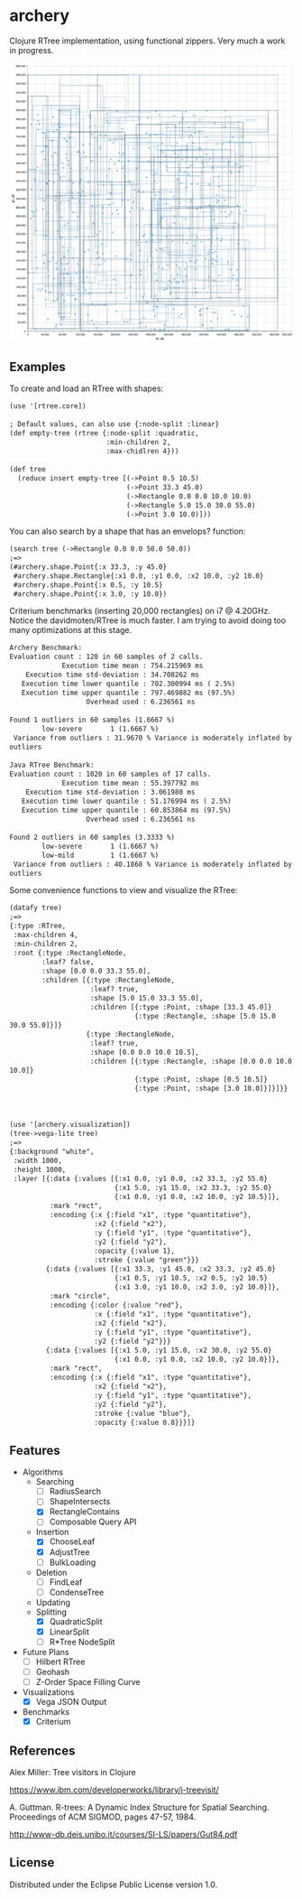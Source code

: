 # archery

Clojure RTree implementation, using functional zippers. Very much a work in progress.

<img src="https://raw.githubusercontent.com/chrisulloa/archery/master/doc/visualization%20(2).png" width="550">

## Examples
To create and load an RTree with shapes:
```
(use '[rtree.core])

; Default values, can also use {:node-split :linear}
(def empty-tree (rtree {:node-split :quadratic,
                        :min-children 2,
                        :max-chidlren 4}))

(def tree
  (reduce insert empty-tree [(->Point 0.5 10.5)
                             (->Point 33.3 45.0)
                             (->Rectangle 0.0 0.0 10.0 10.0)
                             (->Rectangle 5.0 15.0 30.0 55.0)
                             (->Point 3.0 10.0)]))
```

You can also search by a shape that has an envelops? function:
```
(search tree (->Rectangle 0.0 0.0 50.0 50.0))
;=>
(#archery.shape.Point{:x 33.3, :y 45.0}
 #archery.shape.Rectangle{:x1 0.0, :y1 0.0, :x2 10.0, :y2 10.0}
 #archery.shape.Point{:x 0.5, :y 10.5}
 #archery.shape.Point{:x 3.0, :y 10.0})
```

Criterium benchmarks (inserting 20,000 rectangles) on i7 @ 4.20GHz. Notice the davidmoten/RTree is much faster. I am trying to avoid doing too many optimizations at this stage.
```
Archery Benchmark:
Evaluation count : 120 in 60 samples of 2 calls.
             Execution time mean : 754.215969 ms
    Execution time std-deviation : 34.708262 ms
   Execution time lower quantile : 702.300994 ms ( 2.5%)
   Execution time upper quantile : 797.469882 ms (97.5%)
                   Overhead used : 6.236561 ns

Found 1 outliers in 60 samples (1.6667 %)
        low-severe       1 (1.6667 %)
 Variance from outliers : 31.9670 % Variance is moderately inflated by outliers
 
Java RTree Benchmark:
Evaluation count : 1020 in 60 samples of 17 calls.
             Execution time mean : 55.397792 ms
    Execution time std-deviation : 3.061980 ms
   Execution time lower quantile : 51.176994 ms ( 2.5%)
   Execution time upper quantile : 60.853864 ms (97.5%)
                   Overhead used : 6.236561 ns

Found 2 outliers in 60 samples (3.3333 %)
        low-severe       1 (1.6667 %)
        low-mild         1 (1.6667 %)
 Variance from outliers : 40.1868 % Variance is moderately inflated by outliers
 ```

Some convenience functions to view and visualize the RTree:
```
(datafy tree)
;=>
{:type :RTree,
 :max-children 4,
 :min-children 2,
 :root {:type :RectangleNode,
        :leaf? false,
        :shape [0.0 0.0 33.3 55.0],
        :children [{:type :RectangleNode,
                    :leaf? true,
                    :shape [5.0 15.0 33.3 55.0],
                    :children [{:type :Point, :shape [33.3 45.0]}
                               {:type :Rectangle, :shape [5.0 15.0 30.0 55.0]}]}
                   {:type :RectangleNode,
                    :leaf? true,
                    :shape [0.0 0.0 10.0 10.5],
                    :children [{:type :Rectangle, :shape [0.0 0.0 10.0 10.0]}
                               {:type :Point, :shape [0.5 10.5]}
                               {:type :Point, :shape [3.0 10.0]}]}]}}
                               

 
(use '[archery.visualization])
(tree->vega-lite tree)
;=>
{:background "white",
 :width 1000,
 :height 1000,
 :layer [{:data {:values [{:x1 0.0, :y1 0.0, :x2 33.3, :y2 55.0}
                          {:x1 5.0, :y1 15.0, :x2 33.3, :y2 55.0}
                          {:x1 0.0, :y1 0.0, :x2 10.0, :y2 10.5}]},
          :mark "rect",
          :encoding {:x {:field "x1", :type "quantitative"},
                     :x2 {:field "x2"},
                     :y {:field "y1", :type "quantitative"},
                     :y2 {:field "y2"},
                     :opacity {:value 1},
                     :stroke {:value "green"}}}
         {:data {:values [{:x1 33.3, :y1 45.0, :x2 33.3, :y2 45.0}
                          {:x1 0.5, :y1 10.5, :x2 0.5, :y2 10.5}
                          {:x1 3.0, :y1 10.0, :x2 3.0, :y2 10.0}]},
          :mark "circle",
          :encoding {:color {:value "red"},
                     :x {:field "x1", :type "quantitative"},
                     :x2 {:field "x2"},
                     :y {:field "y1", :type "quantitative"},
                     :y2 {:field "y2"}}}
         {:data {:values [{:x1 5.0, :y1 15.0, :x2 30.0, :y2 55.0}
                          {:x1 0.0, :y1 0.0, :x2 10.0, :y2 10.0}]},
          :mark "rect",
          :encoding {:x {:field "x1", :type "quantitative"},
                     :x2 {:field "x2"},
                     :y {:field "y1", :type "quantitative"},
                     :y2 {:field "y2"},
                     :stroke {:value "blue"},
                     :opacity {:value 0.8}}}]}
```

## Features

* Algorithms
  * Searching
    - [ ] RadiusSearch
    - [ ] ShapeIntersects
    - [x] RectangleContains
    - [ ] Composable Query API
  * Insertion
    - [x] ChooseLeaf
    - [x] AdjustTree
    - [ ] BulkLoading
  * Deletion
    - [ ] FindLeaf
    - [ ] CondenseTree
  * Updating
  * Splitting
    - [x] QuadraticSplit
    - [x] LinearSplit
    - [ ] R\*Tree NodeSplit
* Future Plans
   - [ ] Hilbert RTree
   - [ ] Geohash
   - [ ] Z-Order Space Filling Curve
* Visualizations
  - [x] Vega JSON Output
* Benchmarks
  - [x] Criterium

## References
Alex Miller: Tree visitors in Clojure

https://www.ibm.com/developerworks/library/j-treevisit/

A. Guttman. R-trees: A Dynamic Index Structure for Spatial Searching. Proceedings of ACM SIGMOD, pages 47-57, 1984.

http://www-db.deis.unibo.it/courses/SI-LS/papers/Gut84.pdf

## License

Distributed under the Eclipse Public License version 1.0.
